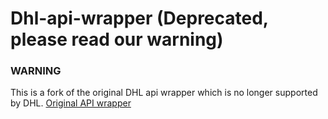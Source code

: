 # Dhl-api-wrapper (Deprecated, please read our warning) 

### WARNING ###
This is a fork of the original DHL api wrapper which is no longer supported by 
DHL.
[Original API wrapper](https://packagist.org/packages/dhl-plugins/dhl-api-wrapper)
